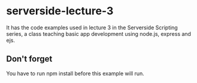 # serverside-lecture-3
It has the code examples used in lecture 3 in the Serverside Scripting series, a class teaching basic app development using node.js, express and ejs.

## Don't forget
You have to run npm install before this example will run.
